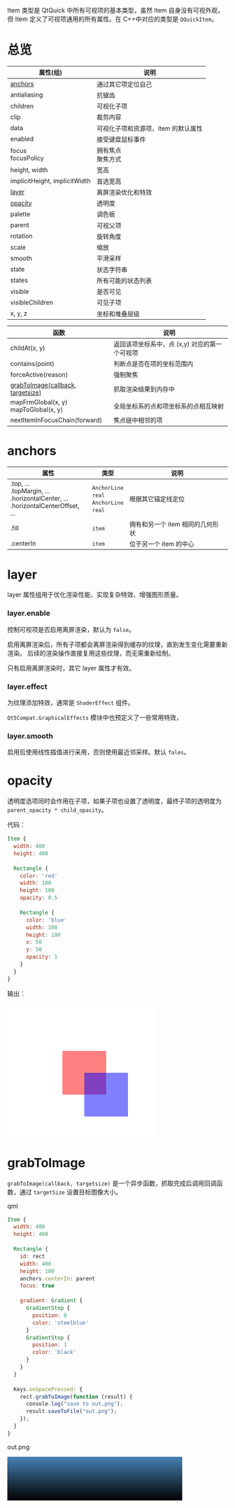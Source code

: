 <link href="../../../../style.css" rel="stylesheet">

Item 类型是 QtQuick 中所有可视项的基本类型，虽然 Item 自身没有可视外观，但 Item 定义了可视项通用的所有属性。在 C++中对应的类型是 `QQuickItem`。

# 总览

| 属性(组)                      | 说明                                |
| ----------------------------- | ----------------------------------- |
| [anchors](#anchors)           | 通过其它项定位自己                  |
| antialiasing                  | 抗锯齿                              |
| children                      | 可视化子项                          |
| clip                          | 裁剪内容                            |
| data                          | 可视化子项和资源项，item 的默认属性 |
| enabled                       | 接受键盘鼠标事件                    |
| focus <br> focusPolicy        | 拥有焦点 <br> 聚焦方式              |
| height, width                 | 宽高                                |
| implicitHeight, implicitWidth | 首选宽高                            |
| [layer](#layer)               | 离屏渲染优化和特效                  |
| [opacity](#opacity)           | 透明度                              |
| palette                       | 调色板                              |
| parent                        | 可视父项                            |
| rotation                      | 旋转角度                            |
| scale                         | 缩放                                |
| smooth                        | 平滑采样                            |
| state                         | 状态字符串                          |
| states                        | 所有可能的状态列表                  |
| visible                       | 是否可见                            |
| visibleChildren               | 可见子项                            |
| x, y, z                       | 坐标和堆叠层级                      |

| 函数                                              | 说明                                          |
| ------------------------------------------------- | --------------------------------------------- |
| childAt(x, y)                                     | 返回该项坐标系中，点 (x,y) 对应的第一个可视项 |
| contains(point)                                   | 判断点是否在项的坐标范围内                    |
| forceActive(reason)                               | 强制聚焦                                      |
| [grabToImage(callback, targetsize)](#grabtoimage) | 抓取渲染结果到内存中                          |
| mapFrmGlobal(x, y) <br> mapToGlobal(x, y)         | 全局坐标系的点和项坐标系的点相互映射          |
| nextItemInFocusChain(forward)                     | 焦点链中相邻的项                              |

# anchors

| 属性                                                                                        | 类型                                                   | 说明                             |
| ------------------------------------------------------------------------------------------- | ------------------------------------------------------ | -------------------------------- |
| .top, ... <br> .topMargin, ... <br>.horizontalCenter, ... <br> .horizontalCenterOffset, ... | `AnchorLine` <br> `real` <br> `AnchorLine` <br> `real` | 根据其它锚定线定位               |
| .fill                                                                                       | `item`                                                 | 拥有和另一个 item 相同的几何形状 |
| .centerIn                                                                                   | `item`                                                 | 位于另一个 item 的中心           |

# layer

layer 属性组用于优化渲染性能、实现复杂特效、增强图形质量。

### layer.enable

控制可视项是否启用离屏渲染，默认为 `false`。

启用离屏渲染后，所有子项都会离屏渲染得到缓存的纹理，直到发生变化需要重新渲染。
后续的渲染操作直接复用这些纹理，而无需重新绘制。

只有启用离屏渲染时，其它 layer 属性才有效。

### layer.effect

为纹理添加特效，通常是 `ShaderEffect` 组件。

`Qt5Compat.GraphicalEffects` 模块中也预定义了一些常用特效，

### layer.smooth

启用后使用线性插值进行采用，否则使用最近邻采样。默认 `fales`。

# opacity

透明度选项同时会作用在子项，如果子项也设置了透明度，最终子项的透明度为 `parent_opacity * child_opacity`。

<div class="code_block">
<div>
代码：

```qml
Item {
  width: 400
  height: 400

  Rectangle {
    color: 'red'
    width: 100
    height: 100
    opacity: 0.5

    Rectangle {
      color: 'blue'
      width: 100
      height: 100
      x: 50
      y: 50
      opacity: 1
    }
  }
}
```

</div>
<div>
输出：

![](image.png)

</div>
</div>

# grabToImage

`grabToImage(callback, targetsize)` 是一个异步函数，抓取完成后调用回调函数，通过 `targetSize` 设置目标图像大小。

<div class="code_block">
<div>
qml

```qml
Item {
  width: 400
  height: 400

  Rectangle {
    id: rect
    width: 400
    height: 100
    anchors.centerIn: parent
    focus: true

    gradient: Gradient {
      GradientStop {
        position: 0
        color: 'steelblue'
      }
      GradientStop {
        position: 1
        color: 'black'
      }
    }
  }

  Keys.onSpacePressed: {
    rect.grabToImage(function (result) {
      console.log("save to out.png");
      result.saveToFile("out.png");
    });
  }
}
```

</div>

<div>
out.png

![](out.png)

</div>
</div>

